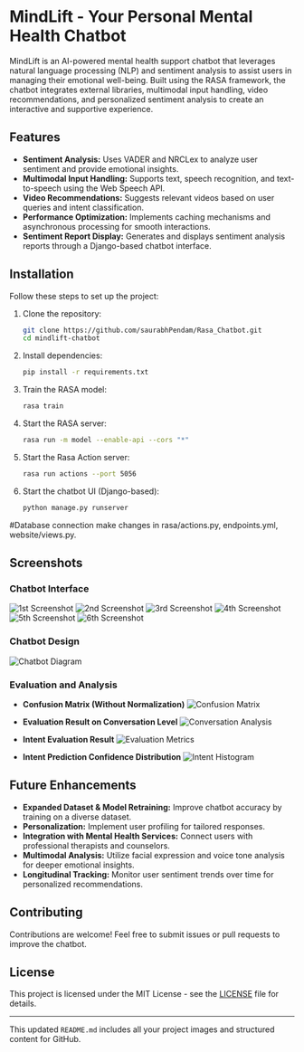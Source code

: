 # MindLift - Your Personal Mental Health Chatbot

MindLift is an AI-powered mental health support chatbot that leverages natural language processing (NLP) and sentiment analysis to assist users in managing their emotional well-being. Built using the RASA framework, the chatbot integrates external libraries, multimodal input handling, video recommendations, and personalized sentiment analysis to create an interactive and supportive experience.

## Features

- **Sentiment Analysis:** Uses VADER and NRCLex to analyze user sentiment and provide emotional insights.
- **Multimodal Input Handling:** Supports text, speech recognition, and text-to-speech using the Web Speech API.
- **Video Recommendations:** Suggests relevant videos based on user queries and intent classification.
- **Performance Optimization:** Implements caching mechanisms and asynchronous processing for smooth interactions.
- **Sentiment Report Display:** Generates and displays sentiment analysis reports through a Django-based chatbot interface.

## Installation

Follow these steps to set up the project:

1. Clone the repository:
   ```sh
   git clone https://github.com/saurabhPendam/Rasa_Chatbot.git
   cd mindlift-chatbot
   ```

2. Install dependencies:
   ```sh
   pip install -r requirements.txt
   ```

3. Train the RASA model:
   ```sh
   rasa train
   ```

4. Start the RASA server:
   ```sh
   rasa run -m model --enable-api --cors "*"
   ```
5. Start the Rasa Action server:
   ```sh
   rasa run actions --port 5056
   ```

6. Start the chatbot UI (Django-based):
   ```sh
   python manage.py runserver
   ```

#Database connection
make changes in rasa/actions.py, endpoints.yml, website/views.py.


## Screenshots

### Chatbot Interface
![1st Screenshot](1st_ss.jpg)
![2nd Screenshot](2nd_ss.jpg)
![3rd Screenshot](3rd_ss.jpg)
![4th Screenshot](4th_ss.jpg)
![5th Screenshot](5th_ss.jpg)
![6th Screenshot](6th_ss.jpg)

### Chatbot Design
![Chatbot Diagram](diagram.png)

### Evaluation and Analysis

- **Confusion Matrix (Without Normalization)**
  ![Confusion Matrix](action_level_analysis.png)

- **Evaluation Result on Conversation Level**
  ![Conversation Analysis](conversation_analysis.png)

- **Intent Evaluation Result**
  ![Evaluation Metrics](evaluation_metrics.jpg)

- **Intent Prediction Confidence Distribution**
  ![Intent Histogram](intent_histogram.png)

## Future Enhancements

- **Expanded Dataset & Model Retraining:** Improve chatbot accuracy by training on a diverse dataset.
- **Personalization:** Implement user profiling for tailored responses.
- **Integration with Mental Health Services:** Connect users with professional therapists and counselors.
- **Multimodal Analysis:** Utilize facial expression and voice tone analysis for deeper emotional insights.
- **Longitudinal Tracking:** Monitor user sentiment trends over time for personalized recommendations.

## Contributing

Contributions are welcome! Feel free to submit issues or pull requests to improve the chatbot.

## License

This project is licensed under the MIT License - see the [LICENSE](LICENSE) file for details.

---

This updated `README.md` includes all your project images and structured content for GitHub.
